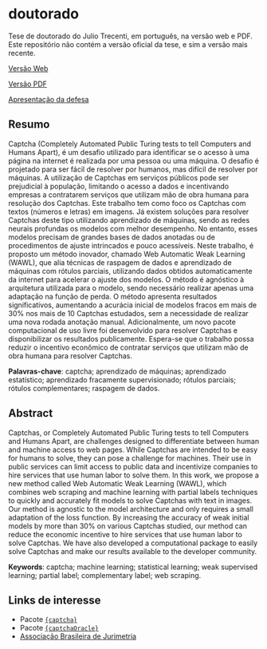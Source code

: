 
<!-- README.md is generated from README.Rmd. Please edit that file -->

# doutorado

<!-- badges: start -->
<!-- badges: end -->

Tese de doutorado do Julio Trecenti, em português, na versão web e PDF.
Este repositório não contém a versão oficial da tese, e sim a versão
mais recente.

[Versão Web](https://jtrecenti.github.io/doutorado/)

[Versão
PDF](https://jtrecenti.github.io/doutorado/Resolvendo-Captchas.pdf)

[Apresentação da defesa](https://jtrecenti.github.io/doutorado/defesa/)

## Resumo

Captcha (Completely Automated Public Turing tests to tell Computers and
Humans Apart), é um desafio utilizado para identificar se o acesso à uma
página na internet é realizada por uma pessoa ou uma máquina. O desafio
é projetado para ser fácil de resolver por humanos, mas difícil de
resolver por máquinas. A utilização de Captchas em serviços públicos
pode ser prejudicial à população, limitando o acesso a dados e
incentivando empresas a contratarem serviços que utilizam mão de obra
humana para resolução dos Captchas. Este trabalho tem como foco os
Captchas com textos (números e letras) em imagens. Já existem soluções
para resolver Captchas deste tipo utilizando aprendizado de máquinas,
sendo as redes neurais profundas os modelos com melhor desempenho. No
entanto, esses modelos precisam de grandes bases de dados anotadas ou de
procedimentos de ajuste intrincados e pouco acessíveis. Neste trabalho,
é proposto um método inovador, chamado Web Automatic Weak Learning
(WAWL), que alia técnicas de raspagem de dados e aprendizado de máquinas
com rótulos parciais, utilizando dados obtidos automaticamente da
internet para acelerar o ajuste dos modelos. O método é agnóstico à
arquitetura utilizada para o modelo, sendo necessário realizar apenas
uma adaptação na função de perda. O método apresenta resultados
significativos, aumentando a acurácia inicial de modelos fracos em mais
de 30% nos mais de 10 Captchas estudados, sem a necessidade de realizar
uma nova rodada anotação manual. Adicionalmente, um novo pacote
computacional de uso livre foi desenvolvido para resolver Captchas e
disponibilizar os resultados publicamente. Espera-se que o trabalho
possa reduzir o incentivo econômico de contratar serviços que utilizam
mão de obra humana para resolver Captchas.

**Palavras-chave**: captcha; aprendizado de máquinas; aprendizado
estatístico; aprendizado fracamente supervisionado; rótulos parciais;
rótulos complementares; raspagem de dados.

## Abstract

Captchas, or Completely Automated Public Turing tests to tell Computers
and Humans Apart, are challenges designed to differentiate between human
and machine access to web pages. While Captchas are intended to be easy
for humans to solve, they can pose a challenge for machines. Their use
in public services can limit access to public data and incentivize
companies to hire services that use human labor to solve them. In this
work, we propose a new method called Web Automatic Weak Learning (WAWL),
which combines web scraping and machine learning with partial labels
techniques to quickly and accurately fit models to solve Captchas with
text in images. Our method is agnostic to the model architecture and
only requires a small adaptation of the loss function. By increasing the
accuracy of weak initial models by more than 30% on various Captchas
studied, our method can reduce the economic incentive to hire services
that use human labor to solve Captchas. We have also developed a
computational package to easily solve Captchas and make our results
available to the developer community.

**Keywords**: captcha; machine learning; statistical learning; weak
supervised learning; partial label; complementary label; web scraping.

## Links de interesse

- Pacote [`{captcha}`](https://github.com/decryptr/captcha)
- Pacote [`{captchaOracle}`](https://github.com/jtrecenti/captchaOracle)
- [Associação Brasileira de Jurimetria](https://abj.org.br)
